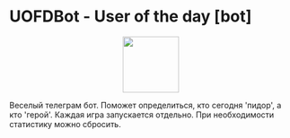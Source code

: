 # UOFDBot - User of the day [bot]
<p align="center">
  <img width="100px" src="https://user-images.githubusercontent.com/2866780/72239870-6a010c00-35f3-11ea-9d8f-9d499762e1bb.png"></img>
</p>

Веселый телеграм бот. Поможет определиться, кто сегодня 'пидор', а кто 'герой'. Каждая игра запускается отдельно. При необходимости статистику можно сбросить.
